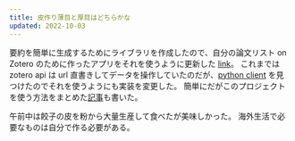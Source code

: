```yaml
---
title: 皮作り薄目と厚目はどちらかな
updated: 2022-10-03
---
```


要約を簡単に生成するためにライブラリを作成したので、自分の論文リスト on Zotero のために作ったアプリをそれを使うように更新した [link](https://github.com/sobamchan/zotero_tldr_api)。
これまでは zotero api は url 直書きしてデータを操作していたのだが、[python client](https://github.com/urschrei/pyzotero) を見つけたのでそれを使うようにも実装を変更した。
簡単にだがこのプロジェクトを使う方法をまとめた[記事](https://sotaro.io/posts/zotero-tldr-api)も書いた。

午前中は餃子の皮を粉から大量生産して食べたが美味しかった。
海外生活で必要なものは自分で作る必要がある。
